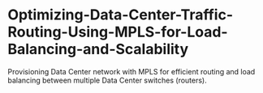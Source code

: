 # Optimizing-Data-Center-Traffic-Routing-Using-MPLS-for-Load-Balancing-and-Scalability
Provisioning Data Center network with MPLS for efficient routing and load balancing between multiple Data Center switches (routers).
